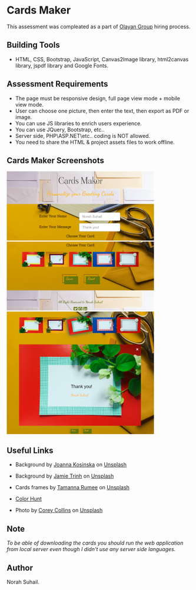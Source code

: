 # Cards Maker
This assessment was compleated as a part of [Olayan Group](https://www.olayan.com/) hiring process. 

## Building Tools
* HTML, CSS, Bootstrap, JavaScript, Canvas2Image library, html2canvas library, jspdf library and Google Fonts.

## Assessment Requirements
* The page must be responsive design, full page view mode + mobile view mode.
* User can choose one picture, then enter the text, then export as PDF or image.
* You can use JS libraries to enrich users experience.
* You can use JQuery, Bootstrap, etc..
* Server side, PHP\ASP.NET\etc.. coding is NOT allowed.
* You need to share the HTML & project assets files to work offline.

## Cards Maker Screenshots
<img src="./images/captures/Capture1.PNG" alt="Home Page" width="400"/>
<img src="./images/captures/Capture2.PNG" alt="Home Page" width="400"/>
<img src="./images/captures/Capture3.PNG" alt="Home Page" width="400"/>

## Useful Links
* Background by <a href="https://unsplash.com/@joannakosinska?utm_source=unsplash&utm_medium=referral&utm_content=creditCopyText">Joanna Kosinska</a> on <a href="https://unsplash.com/s/photos/latters?utm_source=unsplash&utm_medium=referral&utm_content=creditCopyText">Unsplash</a>
* Background by <a href="https://unsplash.com/@jamietrinh?utm_source=unsplash&utm_medium=referral&utm_content=creditCopyText">Jamie Trinh</a> on <a href="https://unsplash.com/s/photos/daisy-background?utm_source=unsplash&utm_medium=referral&utm_content=creditCopyText">Unsplash</a>
* Cards frames by <a href="https://unsplash.com/@tamanna_rumee?utm_source=unsplash&utm_medium=referral&utm_content=creditCopyText">Tamanna Rumee</a> on <a href="https://unsplash.com/s/photos/card-frames?utm_source=unsplash&utm_medium=referral&utm_content=creditCopyText">Unsplash</a>
* [Color Hunt](https://colorhunt.co/)


* Photo by <a href="https://unsplash.com/@the_capturedcollective?utm_source=unsplash&utm_medium=referral&utm_content=creditCopyText">Corey Collins</a> on <a href="https://unsplash.com/@jamietrinh?utm_source=unsplash&utm_medium=referral&utm_content=creditCopyText">Unsplash</a>
  
## Note
*To be able of downloading the cards you should run the web application from local server
even though I didn't use any server side languages.*

## Author
Norah Suhail.
